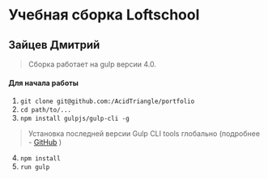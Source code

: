 # Учебная сборка Loftschool
## Зайцев Дмитрий
> Сборка работает на gulp версии 4.0. 

#### Для начала работы

1. ```git clone git@github.com:/AcidTriangle/portfolio```
2. ```cd path/to/...```
3. ```npm install gulpjs/gulp-cli -g```  
> Установка последней версии Gulp CLI tools глобально (подробнее - [GitHub](https://github.com/gulpjs/gulp/blob/4.0/docs/getting-started.md) )

4. ```npm install```
6. ```run gulp``` 

